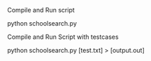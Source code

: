 Compile and Run script

python schoolsearch.py

Compile and Run Script with testcases

python schoolsearch.py [test.txt] > [output.out]

